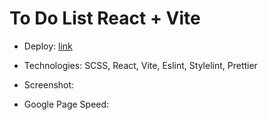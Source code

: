 # To  Do List React + Vite

- Deploy: [link](https://to-do-react-111.netlify.app/)

- Technologies: SCSS, React, Vite, Eslint, Stylelint, Prettier

- Screenshot:
   <img src="" />

- Google Page Speed:
   <img src="" />
